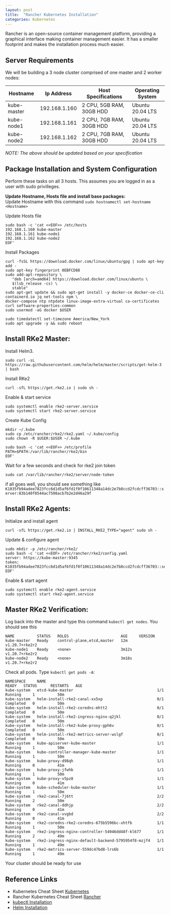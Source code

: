 ```yaml
---
layout: post
title:  "Rancher Kubernetes Installation"
categories: Kubernetes
---
```

Rancher is an open-source container management platform, providing a graphical interface making container management easier. It has a 
smaller footprint and makes the installation process much easier.

## **Server Requirements**
We will be building a 3 node cluster comprised of one master and 2 worker nodes:

| Hostname     |   Ip Address     |  Host Specifications     | Operating System |
|--------------|------------------|--------------------------|------------------|
| kube-master  |  192.168.1.160   | 2 CPU, 5GB RAM, 30GB HDD | Ubuntu 20.04 LTS |
| kube-node1   |  192.168.1.161   | 2 CPU, 7GB RAM, 30GB HDD | Ubuntu 20.04 LTS |
| kube-node2   |  192.168.1.162   | 2 CPU, 7GB RAM, 30GB HDD | Ubuntu 20.04 LTS |

*NOTE: The above should be updated based on your specification*

## **Package Installation and System Configuration**
Perform these tasks on all 3 hosts. This assumes you are logged in as a user with sudo privilleges.

**Update Hostname, Hosts file and install base packages:**<br>
Update Hostname with this command `sudo hostnamectl set-hostname <Hostname>`

Update Hosts file
```
sudo bash -c 'cat <<EOF>> /etc/hosts
192.168.1.160 kube-master
192.168.1.161 kube-node1
192.168.1.162 kube-node2
EOF'
```

Install Packages
```
curl -fsSL https://download.docker.com/linux/ubuntu/gpg | sudo apt-key add -
sudo apt-key fingerprint 0EBFCD88
sudo add-apt-repository \
   "deb [arch=amd64] https://download.docker.com/linux/ubuntu \
   $(lsb_release -cs) \
   stable"
sudo apt-get update && sudo apt-get install -y docker-ce docker-ce-cli containerd.io jq net-tools npm \
docker-compose ntp ntpdate linux-image-extra-virtual ca-certificates curl software-properties-common 
sudo usermod -aG docker $USER

sudo timedatectl set-timezone America/New_York
sudo apt upgrade -y && sudo reboot
```

## **Install RKe2 Master:**<br>
Install Helm3.
```
sudo curl -sL https://raw.githubusercontent.com/helm/helm/master/scripts/get-helm-3 | bash
```

Install RKe2
```
curl -sfL https://get.rke2.io | sudo sh - 
```

Enable & start service
```
sudo systemctl enable rke2-server.service
sudo systemctl start rke2-server.service
```

Create Kube Config
```
mkdir ~/.kube
sudo cp /etc/rancher/rke2/rke2.yaml ~/.kube/config
sudo chown -R $USER:$USER ~/.kube 

sudo bash -c 'cat <<EOF>> /etc/profile
PATH=$PATH:/var/lib/rancher/rke2/bin
EOF'
```

Wait for a few seconds and check for rke2 join token
```
sudo cat /var/lib/rancher/rke2/server/node-token 
```
if all goes well, you should see something like `K1035fb94adee7823fcc6d1d5af6fd1f0f10611348a14dc2e7b8ccd2fcdcff36703::server:83b140f0544ac7598acb7b2e2d46a29f`



## **Install RKe2 Agents:**<br>
Initialize and install agent
```
curl -sfL https://get.rke2.io | INSTALL_RKE2_TYPE="agent" sudo sh -
```

Update & configure agent
```
sudo mkdir -p /etc/rancher/rke2/
sudo bash -c 'cat <<EOF> /etc/rancher/rke2/config.yaml
server: https://kube-master:9345
token: K1035fb94adee7823fcc6d1d5af6fd1f0f10611348a14dc2e7b8ccd2fcdcff36703::server:83b140f0544ac7598acb7b2e2d46a29f
EOF'
```

Enable & start agent
```
sudo systemctl enable rke2-agent.service
sudo systemctl start rke2-agent.service
```


## **Master RKe2 Verification:**<br>
Log back into the master and type this command `kubectl get nodes`. You should see this
```
NAME          STATUS   ROLES                       AGE     VERSION
kube-master   Ready    control-plane,etcd,master   12m     v1.20.7+rke2r2
kube-node1    Ready    <none>                      3m12s   v1.20.7+rke2r2
kube-node2    Ready    <none>                      3m18s   v1.20.7+rke2r2
```
Check all pods. Type `kubectl get pods -A`:
```
NAMESPACE     NAME                                                 READY   STATUS      RESTARTS   AGE
kube-system   etcd-kube-master                                     1/1     Running     1          50m
kube-system   helm-install-rke2-canal-xx5xp                        0/1     Completed   0          50m
kube-system   helm-install-rke2-coredns-mhtt2                      0/1     Completed   0          50m
kube-system   helm-install-rke2-ingress-nginx-q2jkl                0/1     Completed   0          50m
kube-system   helm-install-rke2-kube-proxy-gph6v                   0/1     Completed   0          50m
kube-system   helm-install-rke2-metrics-server-wslgf               0/1     Completed   0          50m
kube-system   kube-apiserver-kube-master                           1/1     Running     1          50m
kube-system   kube-controller-manager-kube-master                  1/1     Running     1          50m
kube-system   kube-proxy-d98qh                                     1/1     Running     0          41m
kube-system   kube-proxy-jfwhb                                     1/1     Running     1          50m
kube-system   kube-proxy-v5pz8                                     1/1     Running     0          41m
kube-system   kube-scheduler-kube-master                           1/1     Running     1          50m
kube-system   rke2-canal-7j6tt                                     2/2     Running     2          50m
kube-system   rke2-canal-ddhjp                                     2/2     Running     0          41m
kube-system   rke2-canal-vvgbd                                     2/2     Running     0          41m
kube-system   rke2-coredns-rke2-coredns-675b5596bc-xhtfb           1/1     Running     1          50m
kube-system   rke2-ingress-nginx-controller-54946dd48f-kl677       1/1     Running     2          49m
kube-system   rke2-ingress-nginx-default-backend-5795954f8-mzjf4   1/1     Running     1          49m
kube-system   rke2-metrics-server-559dc47bd8-lrs6b                 1/1     Running     1          49m
```
Your cluster should be ready for use

## **Reference Links**
* Kubernetes Cheat Sheet [Kubernetes](https://kubernetes.io/docs/reference/kubectl/cheatsheet/)
* Rancher Kubernetes Cheat Sheet [Rancher](https://rancher.com/learning-paths/how-to-manage-kubernetes-with-kubectl/)
* [kubectl Installation](https://kubernetes.io/docs/tasks/tools/install-kubectl)
* [Helm Installation](https://helm.sh/docs/intro/install)
